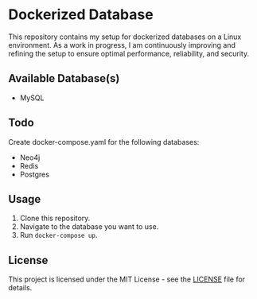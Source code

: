 # Dockerized Database

This repository contains my setup for dockerized databases on a Linux environment. As a work in progress, I am continuously improving and refining the setup to ensure optimal performance, reliability, and security.

## Available Database(s)

- MySQL

## Todo

Create docker-compose.yaml for the following databases:

- Neo4j
- Redis
- Postgres

## Usage

1. Clone this repository.
2. Navigate to the database you want to use.
3. Run `docker-compose up`.

## License

This project is licensed under the MIT License - see the [LICENSE](LICENSE) file for details.
